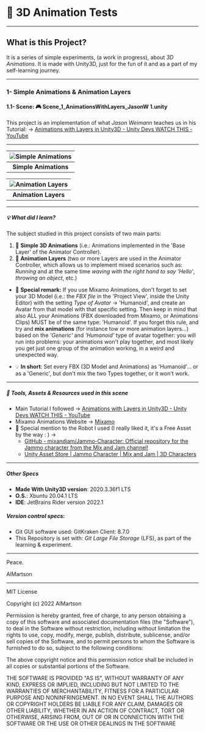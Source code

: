 # :movie_camera: 3D Animation Tests

---

## What is this Project?

It is a series of simple experiments, (a work in progress), about *3D Animations*. It is made with Unity3D, just for the fun of it and as a part of my self-learning journey.

---

### 1- Simple Animations & Animation Layers 


#### 1.1- Scene: :video_game: **Scene_1_AnimationsWithLayers_JasonW 1.unity**


This project is an implementation of what *Jason Weimann* teaches us in his Tutorial:   ->    [Animations with Layers in Unity3D - Unity Devs WATCH THIS - YouTube](https://www.youtube.com/watch?v=Qwy3rEDXqxA&list=PLB5_EOMkLx_VpmokLusiftsmI1s9Cy_pO)

---

<div align="center">

| ![Simple Animations](./MediaForTheReadme/GIFs/Video3DAnimationsCropped_GIF_1_Maria_SimpleAnimations_1.gif) |
|:--:|
| <b>Simple Animations</b>|

</div>


<div align="center">

| ![Animation Layers](./MediaForTheReadme/GIFs/Video3DAnimationsCropped_GIF_2_JammoRobot_AnimationLayers_2.gif) |
|:--:|
| <b>Animation Layers</b>|

</div>

---

##### :bulb: What did I learn?

The subject studied in this project consists of two main parts:

1. :low_brightness: **Simple 3D Animations** (i.e.: Animations implemented in the 'Base Layer' of the Animator Controller).
2. :low_brightness: **Animation Layers** (two or more Layers are used in the Animator Controller, which allows us to implement mixed scenarios such as: *Running* and at the same time  *waving with the right hand to say 'Hello'*, *throwing an object*, etc.)

* :low_brightness: **Special remark:** If you use Mixamo Animations, don't forget to set your 3D Model (i.e.: the *FBX file* in the 'Project View', inside the Unity Editor) with the setting *Type of Avatar*   ->   'Humanoid', and create an Avatar from that model with that  specific setting. Then keep in mind that also ALL your Animations (FBX downloaded from Mixamo, or Animations Clips) MUST be of the same type: 'Humanoid'. If you forget this rule, and try and **mix animations** (for instance tow or more animation layers...) based on the *'Generic'* and *'Humanoid'* type of avatar together: you will run into problems: your animations won't play together, and most likely you get just one group of the animation working, in a weird and unexpected way.

* :bulb: **In short**: Set every FBX (3D Model and Animations) as 'Humanoid'... or as a 'Generic', but don't mix the two Types together, or it won't work.

---

##### :dvd: Tools, Assets & Resources used in this scene

* Main Tutorial I followed   ->   [Animations with Layers in Unity3D - Unity Devs WATCH THIS - YouTube](https://www.youtube.com/watch?v=Qwy3rEDXqxA&list=PLB5_EOMkLx_VpmokLusiftsmI1s9Cy_pO)
* Mixamo Animations Website   ->  [Mixamo](https://www.mixamo.com/)
* :robot: Special mention to the Robot I used (I really liked it, it's a Free Asset by the way : )   ->   
    * [GitHub - mixandjam/Jammo-Character: Official repository for the Jammo character from the Mix and Jam channel!](https://github.com/mixandjam/Jammo-Character)
    * [Unity Asset Store | Jammo Character | Mix and Jam | 3D Characters](https://assetstore.unity.com/packages/3d/characters/jammo-character-mix-and-jam-158456)


---


##### Other Specs


* **Made With Unity3D version**: 2020.3.36f1 LTS
* **O.S.**: Xbuntu 20.04.1 LTS
* **IDE**: JetBrains Rider version 2022.1


##### Version control specs: 

* Git GUI software used: GitKraken Client: 8.7.0
* This Repository is set with: *Git Large File Storage* (LFS), as part of the learning & experiment.


---

Peace.

AlMartson

********************************

MIT License

Copyright (c) 2022 AlMartson

Permission is hereby granted, free of charge, to any person obtaining a copy of this software and associated documentation files (the "Software"), to deal in the Software without restriction, including without limitation the rights to use, copy, modify, merge, publish, distribute, sublicense, and/or sell copies of the Software, and to permit persons to whom the Software is furnished to do so, subject to the following conditions:

The above copyright notice and this permission notice shall be included in all copies or substantial portions of the Software.

THE SOFTWARE IS PROVIDED "AS IS", WITHOUT WARRANTY OF ANY KIND, EXPRESS OR IMPLIED, INCLUDING BUT NOT LIMITED TO THE WARRANTIES OF MERCHANTABILITY, FITNESS FOR A PARTICULAR PURPOSE AND NONINFRINGEMENT. IN NO EVENT SHALL THE AUTHORS OR COPYRIGHT HOLDERS BE LIABLE FOR ANY CLAIM, DAMAGES OR OTHER LIABILITY, WHETHER IN AN ACTION OF CONTRACT, TORT OR OTHERWISE, ARISING FROM, OUT OF OR IN CONNECTION WITH THE SOFTWARE OR THE USE OR OTHER DEALINGS IN THE SOFTWARE
